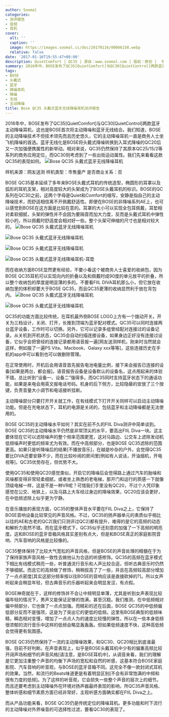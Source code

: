 ```yaml
---
author: Soomal
categories:
- 测评报告
- 音频
- 耳机
cover:
  alt: ''
  caption: ''
  image: https://images.soomal.cc/doc/20170116/00066158.webp
  relative: false
date: '2017-01-16T19:55:47+08:00'
description: QuietComfort | QC35 | 源自：www.soomal.com | 版权：原创 |  平均/总评分：09.11/346
summary: 2016年中，BOSE发布了QC35[QuietComfort]与QC30[QuietControl]两款蓝牙主动降噪耳机，这也是BOSE首次将主动降噪和蓝牙无线结合。BOSE在主动降噪技术不但技术领先而且历史悠久，而QC35却还是一款比较传统的蓝牙耳机……
tags:
- BOSE
- 头戴式
- 蓝牙
- 降噪耳机
- 降噪
- 无线
- 主动降噪
title: Bose QC35 头戴式蓝牙无线降噪耳机测评报告
---
```


2016年中，BOSE发布了QC35[QuietComfort]与QC30[QuietControl]两款蓝牙主动降噪耳机，这也是BOSE首次将主动降噪和蓝牙无线结合。我们知道，BOSE的主动降噪技术不但技术领先而且历史悠久，它的主动降噪耳机一直是商务人士坐飞机降噪的首选。蓝牙无线化是BOSE将头戴式降噪转换到入耳式降噪的QC20后又一次加强便携属性的新举动。相对来说，QC35仍然保持了其原本QC25/15/2等系列的商务应用定位，而QC30则考虑到了一些出街运动属性。我们先来看看这款QC35的表现如何。
![Bose QC35 头戴式蓝牙无线降噪耳机](https://images.soomal.cc/doc/20170105/00065869.webp)





样机来源：网友送测
样机类型：市售量产
是否商业关系：否

BOSE QC35基本延续了多年来BOSE头戴式耳机的传统造型，椭圆形的耳罩以及弧形的耳机支架，相对高度较大的头架成为了BOSE头戴耳机的标识。BOSE的QC系列在QC30之前，这两个字母是Quiet和Comfort的缩写，安静是指自己的主动降噪技术，而舒适相信离不开佩戴舒适性。即便在BOSE的非降噪系列AE上，也可以感觉到BOSE在这方面是比较在意的。耳罩的大小可以实现全包耳佩戴，耳垫相对柔软细腻，头架的弹性并不会因为要隔音而加大力度，反而是头戴式耳机中弹性较小的，所以佩戴时舒适度会相对好一些。整个头架可伸缩的尺寸也是相对较大的。
![Bose QC35 头戴式蓝牙无线降噪耳机](https://images.soomal.cc/doc/20170105/00065871_01.webp)




![Bose QC35 头戴式蓝牙无线降噪耳机](https://images.soomal.cc/doc/20170105/00065872_01.webp)




![Bose QC35 头戴式蓝牙无线降噪耳机](https://images.soomal.cc/doc/20170105/00065873_01.webp)




![Bose QC35 头戴式蓝牙无线降噪耳机-耳垫](https://images.soomal.cc/doc/20170105/00065877_01.webp)




而在收纳方面BOSE显然更有经验，不要小看这个被商务人士喜爱的收纳包，因为BOSE QC35耳机可以实现向内的折叠以及和佩戴时成90度的单元放平的折叠，所以整个收纳包的厚度是明显薄的多的。不要看FIIL DIVA耳机那么小，但它放在收纳包里的体积却要大于BOSE QC35，而且QC35更薄的收纳显然利于放在背包内。
![Bose QC35 头戴式蓝牙无线降噪耳机](https://images.soomal.cc/doc/20170105/00065870_01.webp)




![Bose QC35 头戴式蓝牙无线降噪耳机](https://images.soomal.cc/doc/20170105/00065883_01.webp)




QC35的功能方面比较传统，在耳机最外侧BOSE LOGO上方有一个拨动开关。开关为三档设计，关闭、打开，长推到顶端为蓝牙配对模式。QC35可以同时连接两台蓝牙设备，工作时可以切换。另外，它可以记录多组曾经配对连接过的设备记录。从关机到开机状态，QC35会自动扫描连接设备，如果身边正好没有连接过设备，它似乎会把曾经的连接记录都用语音报一遍[网友送测样机，刚来时当然就会这样，例如报了一遍PS Vita、Macbook、Galaxy xxx等等]，这些连接历史在手机的app中可以看到也可以做删除管理。

在正常使用时，开机后会用语音首先报告电池电量比例，接下来会报告已连接的设备[如果是两台，都会报]。语音报告设备是设备默认的设备名，这点用起来的体验不错。总比听到“设备一、设备二”强得多。而QC35同时支持蓝牙状态下的通话功能，如果是来电会用英文报电话号码。机身的后下侧方，比较隐蔽的安放了三个按键，负责音量大小调节和电话接听挂断。

主动降噪部分只要打开开关就工作，在有线模式下打开开关同样可以启动主动降噪功能。但是在充电状态下，耳机的电源是关闭的，包括蓝牙和主动降噪都是无法使用的。

BOSE QC35的主动降噪水平如何？其实在前不久的FIIL Diva测评中简单谈到。BOSE QC35的主动降噪水平仍然是非常顶尖的水平，要高出FIIL Diva一块。这主要体现在它可以滤除噪声的整个频率范围更宽，这对马路边、公交车上滤除发动机低频噪声时更低的频率尤为有效。而在中高频部分，也是BOSE QC35滤除的范围更高。如果只是听降噪后的结果[不播放音乐]，在越是吵杂的户外，会觉得QC35要比DIVA还要安静不少，而在比较吵闹的房间里[例如有人说话，开油烟机，开电视等]，QC35优势存在，但优势不大。

使用QC35和使用QC20感觉类似，开启它的降噪后会觉得路上通过汽车的胎噪和风噪都变得非常轻柔细腻，或者坐上熟悉的老电梯，那开门和运行的质感一下就像顶级电梯一样，这是不是一种VR呢？可惜我们手里没有QC20，不过个人凭印象感觉在公交、地铁上，以及马路上大车经过身边的降噪效果，QC20应该会更好，在中低频滤除上似乎更为宁静。

在音乐播放的表现方面，QC35的整体声音水平要在FIIL Diva之上，它保持了BOSE音响设备比较常见的声音风格。不过，QC35的扬声器单元的素质似乎相比以往的AE和古老的QC2[我们只测评过QC2]都有提升，难得的是它的高频的动态和解析力竟然不错。而在蓝牙模式下，QC35似乎还刻意的加强了一下高频的明亮度。这和BOSE的蓝牙音箱风格其实差别有点大，但是和BOSE真正的家庭影院音响、汽车音响的风格是比较像的。

QC35整体保持了比较大气宽松的声音风格，但是BOSE的声音处理的精髓在于为了保持家族声音风格一致性去做他认为合适的听感修饰。QC35的高频在蓝牙模式下相比有线模式稍亮一些，听普通流行音乐和人声比较合适，但听古典音乐时仍然不够细腻。而且它的高频做了修饰，稍稍拔高了了一些，并且在高频较高部分增加了一点点密度[其实这部分频率按以往BOSE的音响应该是直接砍掉的?]。所以女声听起来会稍显年轻，但古典音乐的乐器听起来会明显发涩，有点假。

BOSE神奇就在于，这样的修饰并不会让中频明显单薄，尤其是听到女声表现比较偏年轻的情况下，男声又能保证足够的饱满，甚至沉稳。我们推测，在中低频相对偏中频部分，它也做了一点点加强。而精彩的还在后面，BOSE QC35的中低频偏低部分反而不是强项，这是为了突出它的更低的低频。这里有BOSE典型的低频味精，瞬态相对变慢，增加了一点点人为的速度比较慢的弹性，所以在一些本身低频很浓郁的流行音乐中这样的低频会略显轰轰轰。但如果低频速度不快，这种高低频会觉得更有氛围感。

BOSE QC35仍然保持了一流的主动降噪效果，和QC30、QC20相比到底谁最强，目前不好判断。在声音表现上，似乎是BOSE头戴耳机中少有的偏重高频比较开阔声场和细节的声音风格[请注意，是BOSE耳机中]，从调音来看，我们的理解是它更加注重整个声音的均衡下声场的宽松和自然的听感，这基本符合BOSE家庭影院、汽车音响的听音观，与BOSE的蓝牙音箱不同。这完全不像一款封闭式耳机的效果。当然，和流行的Beats味道更是有着明显区别[不会有非常饱满的中频和很有力度的低频]。为了这样的听音观，它会损失一些整个声音的层次上的细节。而且还要考虑到主动降噪外在环境对扬声器最终表现的影响，所QC35声音风格、整体听感和细节素质方面已经非常好，主观听感方面确实都在FIIL Diva之上。

而从产品功能来看，BOSE QC35仍是传统定位的降噪耳机。更多功能和时下流行的主动降噪对外界噪音的可选择性过滤，要看QC30的表现了。
